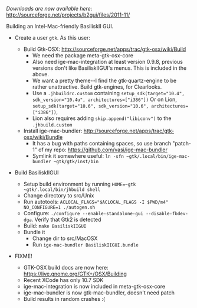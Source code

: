 *Downloads are now available here*: http://sourceforge.net/projects/b2gui/files/2011-11/

Building an Intel-Mac-friendly BasiliskII GUI.

* Create a user `gtk`. As this user:
 	* Build Gtk-OSX: http://sourceforge.net/apps/trac/gtk-osx/wiki/Build
		* We need the package meta-gtk-osx-core
		* Also need ige-mac-integration at least version 0.9.8, previous versions don't like BasiliskIIGUI's menus. This is included in the above.
		* We want a pretty theme--I find the gtk-quartz-engine to be rather unattractive. Build gtk-engines, for Clearlooks.
		* Use a `.jhbuildrc.custom` containing `setup_sdk(target="10.4", sdk_version="10.4u", architectures=["i386"])`
		  Or on Lion, `setup_sdk(target="10.6", sdk_version="10.6", architectures=["i386"])`,
		* Lion also requires adding `skip.append("libiconv")` to the `.jhbuild.custom`
	* Install ige-mac-bundler: http://sourceforge.net/apps/trac/gtk-osx/wiki/Bundle
		* It has a bug with paths containing spaces, so use branch "patch-1" of my repo: https://github.com/vasi/ige-mac-bundler
		* Symlink it somewhere useful: `ln -sfn ~gtk/.local/bin/ige-mac-bundler ~gtk/gtk/inst/bin`

* Build BasiliskIIGUI
	* Setup build environment by running `HOME=~gtk ~gtk/.local/bin/jhbuild shell`
	* Change directory to src/Unix
	* Run autotools: `ACLOCAL_FLAGS="$ACLOCAL_FLAGS -I $PWD/m4" NO_CONFIGURE=1 ./autogen.sh`
	* Configure: `./configure --enable-standalone-gui --disable-fbdev-dga`. Verify that Gtk2 is detected
	* Build: `make BasiliskIIGUI`
	* Bundle it
		* Change dir to src/MacOSX
		* Run `ige-mac-bundler BasiliskIIGUI.bundle`

* FIXME!
	* GTK-OSX build docs are now here: https://live.gnome.org/GTK+/OSX/Building
	* Recent XCode has only 10.7 SDK
	* ige-mac-integration is now included in meta-gtk-osx-core
	* ige-mac-bundler is now gtk-mac-bundler, doesn't need patch
	* Build results in random crashes :(
